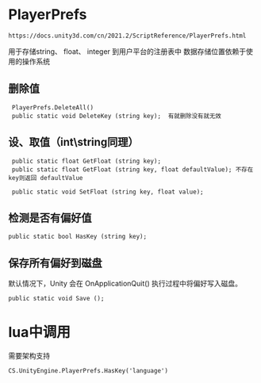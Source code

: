 # PlayerPrefs
```
https://docs.unity3d.com/cn/2021.2/ScriptReference/PlayerPrefs.html
```
用于存储string、 float、 integer 到用户平台的注册表中 数据存储位置依赖于使用的操作系统

## 删除值
```
 PlayerPrefs.DeleteAll()
 public static void DeleteKey (string key);  有就删除没有就无效
```

## 设、取值（int\string同理）

```
 public static float GetFloat (string key);
 public static float GetFloat (string key, float defaultValue); 不存在key则返回 defaultValue

 public static void SetFloat (string key, float value);
```

## 检测是否有偏好值

```
public static bool HasKey (string key);
```

## 保存所有偏好到磁盘
 默认情况下，Unity 会在 OnApplicationQuit() 执行过程中将偏好写入磁盘。
```
public static void Save ();
```


# lua中调用
需要架构支持
```
CS.UnityEngine.PlayerPrefs.HasKey('language')
```


